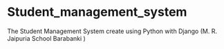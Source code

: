# Student_management_system
The Student Management System create using Python with Django (M. R. Jaipuria School Barabanki )
